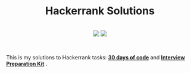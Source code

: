 <h1 align='center'>Hackerrank Solutions</h1>
<p align='center'> <br>
<img src="https://img.shields.io/badge/Java-ED8B00?style=plastic&logo=java&logoColor=white">
<img src="https://badges.pufler.dev/visits/JaneckN/HackerRank_Solutions">
</p>
<br>


This is my solutions to Hackerrank tasks: <a href="https://www.hackerrank.com/domains/tutorials/30-days-of-code"><b>30 days of code</b></a> and  <a href="https://www.hackerrank.com/interview/interview-preparation-kit"><b>Interview Preparation Kit</b></a> .






